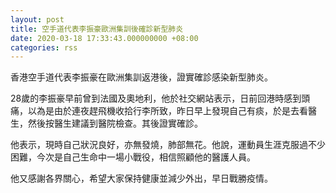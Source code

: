 ```yaml
---
layout: post
title: 空手道代表李振豪歐洲集訓後確診新型肺炎
date: 2020-03-18 17:33:43.000000000 +08:00
categories: rss
---
```


香港空手道代表李振豪在歐洲集訓返港後，證實確診感染新型肺炎。

28歲的李振豪早前曾到法國及奧地利，他於社交網站表示，日前回港時感到頭痛，以為是由於連夜趕飛機收拾行李所致，昨日早上發現自己有痰，於是去看醫生，然後按醫生建議到醫院檢查。其後證實確診。

他表示，現時自己狀況良好，亦無發燒，肺部無花。他說，運動員生涯克服過不少困難，今次是自己生命中一場小戰役，相信照顧他的醫護人員。

他又感謝各界關心，希望大家保持健康並減少外出，早日戰勝疫情。
